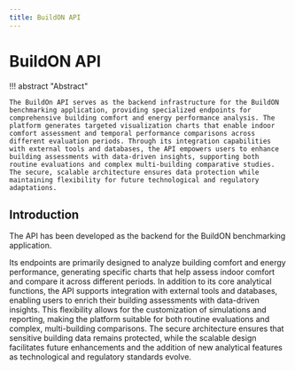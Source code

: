 ```yaml
---
title: BuildON API 
---
```


# BuildON API

!!! abstract "Abstract"

    The BuildOn API serves as the backend infrastructure for the BuildON benchmarking application, providing specialized endpoints for comprehensive building comfort and energy performance analysis. The platform generates targeted visualization charts that enable indoor comfort assessment and temporal performance comparisons across different evaluation periods. Through its integration capabilities with external tools and databases, the API empowers users to enhance building assessments with data-driven insights, supporting both routine evaluations and complex multi-building comparative studies. The secure, scalable architecture ensures data protection while maintaining flexibility for future technological and regulatory adaptations.


## Introduction

The API has been developed as the backend for the BuildON benchmarking application.

Its endpoints are primarily designed to analyze building comfort and energy performance, generating specific charts that help assess indoor comfort and compare it across different periods.
In addition to its core analytical functions, the API supports integration with external tools and databases, enabling users to enrich their building assessments with data-driven insights. This flexibility allows for the customization of simulations and reporting, making the platform suitable for both routine evaluations and complex, multi-building comparisons. The secure architecture ensures that sensitive building data remains protected, while the scalable design facilitates future enhancements and the addition of new analytical features as technological and regulatory standards evolve.
